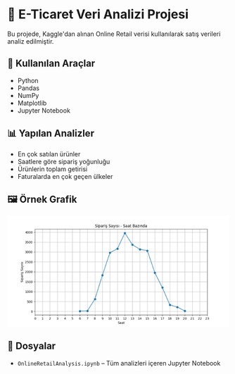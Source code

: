 # 🛒 E-Ticaret Veri Analizi Projesi

Bu projede, Kaggle'dan alınan Online Retail verisi kullanılarak satış verileri analiz edilmiştir.

## 🚀 Kullanılan Araçlar
- Python
- Pandas
- NumPy
- Matplotlib
- Jupyter Notebook

## 📊 Yapılan Analizler
- En çok satılan ürünler
- Saatlere göre sipariş yoğunluğu
- Ürünlerin toplam getirisi
- Faturalarda en çok geçen ülkeler

## 🖼️ Örnek Grafik
![Sipariş Grafiği](output/siparis_saatleri.png)

## 📁 Dosyalar
- `OnlineRetailAnalysis.ipynb` – Tüm analizleri içeren Jupyter Notebook
